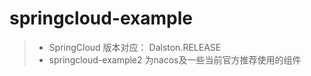 # springcloud-example
> * SpringCloud 版本对应： Dalston.RELEASE
> * springcloud-example2 为nacos及一些当前官方推荐使用的组件